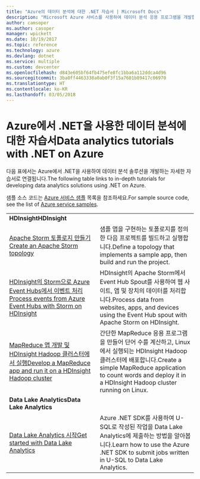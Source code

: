 ```yaml
---
title: "Azure의 데이터 분석에 대한 .NET 자습서 | Microsoft Docs"
description: "Microsoft Azure 서비스를 사용하여 데이터 분석 응용 프로그램을 개발합니다."
author: camsoper
ms.author: casoper
manager: wpickett
ms.date: 10/19/2017
ms.topic: reference
ms.technology: azure
ms.devlang: dotnet
ms.service: multiple
ms.custom: devcenter
ms.openlocfilehash: d843e605bf64fb475efe8fc1bba6a112ddca4d96
ms.sourcegitcommit: 3ba0ff4463338a0ab0f3f15a7601b89417c06970
ms.translationtype: HT
ms.contentlocale: ko-KR
ms.lasthandoff: 03/05/2018
---
```

# <a name="data-analytics-tutorials-with-net-on-azure"></a><span data-ttu-id="269e9-103">Azure에서 .NET을 사용한 데이터 분석에 대한 자습서</span><span class="sxs-lookup"><span data-stu-id="269e9-103">Data analytics tutorials with .NET on Azure</span></span>

<span data-ttu-id="269e9-104">다음 표에서는 Azure에서 .NET을 사용하여 데이터 분석 솔루션을 개발하는 자세한 자습서로 연결됩니다.</span><span class="sxs-lookup"><span data-stu-id="269e9-104">The following table links to in-depth tutorials for developing data analytics solutions using .NET on Azure.</span></span> 

<span data-ttu-id="269e9-105">샘플 소스 코드는 [Azure 서비스 샘플](https://azure.microsoft.com/resources/samples/?platform=dotnet) 목록을 참조하세요.</span><span class="sxs-lookup"><span data-stu-id="269e9-105">For sample source code, see the list of [Azure service samples](https://azure.microsoft.com/resources/samples/?platform=dotnet).</span></span>

| | |
|---|---|
| <span data-ttu-id="269e9-106">**HDInsight**</span><span class="sxs-lookup"><span data-stu-id="269e9-106">**HDInsight**</span></span> | |
| <span data-ttu-id="269e9-107">[Apache Storm 토폴로지 만들기][1]</span><span class="sxs-lookup"><span data-stu-id="269e9-107">[Create an Apache Storm topology][1]</span></span> | <span data-ttu-id="269e9-108">샘플 앱을 구현하는 토폴로지를 정의한 다음 프로젝트를 빌드하고 실행합니다.</span><span class="sxs-lookup"><span data-stu-id="269e9-108">Define a topology that implements a sample app, then build and run the project.</span></span> | 
| <span data-ttu-id="269e9-109">[HDInsight의 Storm으로 Azure Event Hubs에서 이벤트 처리][2]</span><span class="sxs-lookup"><span data-stu-id="269e9-109">[Process events from Azure Event Hubs with Storm on HDInsight][2]</span></span> | <span data-ttu-id="269e9-110">HDInsight의 Apache Storm에서 Event Hub Spout를 사용하여 웹 사이트, 앱 및 장치의 데이터를 처리합니다.</span><span class="sxs-lookup"><span data-stu-id="269e9-110">Process data from websites, apps, and devices using the Event Hub spout with Apache Storm on HDInsight.</span></span>
| <span data-ttu-id="269e9-111">[MapReduce 앱 개발 및 HDInsight Hadoop 클러스터에서 실행][3]</span><span class="sxs-lookup"><span data-stu-id="269e9-111">[Develop a MapReduce app and run it on a HDInsight Hadoop cluster][3]</span></span> | <span data-ttu-id="269e9-112">간단한 MapReduce 응용 프로그램을 만들어 단어 수를 계산하고, Linux에서 실행되는 HDInsight Hadoop 클러스터에 배포합니다.</span><span class="sxs-lookup"><span data-stu-id="269e9-112">Create a simple MapReduce application to count words and deploy it in a HDInsight Hadoop cluster running on Linux.</span></span> |
| <span data-ttu-id="269e9-113">**Data Lake Analytics**</span><span class="sxs-lookup"><span data-stu-id="269e9-113">**Data Lake Analytics**</span></span> | |
| <span data-ttu-id="269e9-114">[Data Lake Analytics 시작][4]</span><span class="sxs-lookup"><span data-stu-id="269e9-114">[Get started with Data Lake Analytics][4]</span></span> | <span data-ttu-id="269e9-115">Azure .NET SDK를 사용하여 U-SQL로 작성된 작업을 Data Lake Analytics에 제출하는 방법을 알아봅니다.</span><span class="sxs-lookup"><span data-stu-id="269e9-115">Learn how to use the Azure .NET SDK to submit jobs written in U-SQL to Data Lake Analytics.</span></span>|


[1]: /azure/hdinsight/hdinsight-storm-develop-csharp-event-hub-topology
[2]: /azure/hdinsight/hdinsight-storm-develop-csharp-visual-studio-topology
[3]: /azure/hdinsight/hdinsight-hadoop-dotnet-csharp-mapreduce-streaming
[4]: /azure/data-lake-analytics/data-lake-analytics-get-started-net-sdk